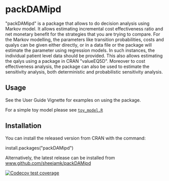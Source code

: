 # packDAMipd

"packDAMipd" is a package that allows to do decision analysis using Markov model. It allows estimating incremental cost effectiveness ratio and net monetary benefit for the strategies that you are trying to compare. For the Markov modelling, the parameters like transition probabilities, costs and qualys can be given either directly, or in  a data file or the package will estimate the parameter using regression models. In such instances, the individual patient level data should be provided. This also allows estimating the qalys using a package in CRAN "valueEQ5D". Moreover to cost effectiveness analysis, the package can also be used to estimate the sensitivity analysis, both deterministic and probabilistic sensitivity analysis.

## Usage
See the User Guide Vignette for examples on using the package. 

For a simple toy model please see [`toy_model.R`](https://github.com/sheejamk/packDAMipd/blob/master/R/toy_model.R)

## Installation
You can install the released version from CRAN with the command:

install.packages("packDAMipd")

Alternatively, the latest release can be installed from www.github.com/sheejamk/packDAMipd

[![Codecov test coverage](https://codecov.io/gh/sheejamk/packDAMipd/branch/master/graph/badge.svg)](https://codecov.io/gh/sheejamk/packDAMipd?branch=master)
